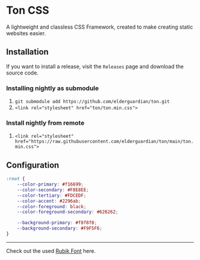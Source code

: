 # Ton CSS
A lightweight and classless CSS Framework, created to make creating static websites easier.

## Installation

If you want to install a release, visit the `Releases` page and download the source code.

### Installing nightly as submodule

1. `git submodule add https://github.com/elderguardian/ton.git`
2. `<link rel="stylesheet" href="ton/ton.min.css">`

### Install nightly from remote
1. `<link rel="stylesheet" href="https://raw.githubusercontent.com/elderguardian/ton/main/ton.min.css">`

## Configuration

```css
:root {
    --color-primary: #f16699;
    --color-secondary: #F8E8EE;
    --color-tertiary: #FDCEDF;
    --color-accent: #2296ab;
    --color-foreground: black;
    --color-foreground-secondary: #626262;

    --background-primary: #f8f8f8;
    --background-secondary: #F9F5F6;
}
```


<hr>

Check out the used [Rubik Font](https://github.com/googlefonts/rubik) here.
